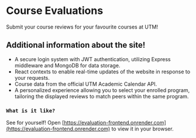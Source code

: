 # Course Evaluations

Submit your course reviews for your favourite courses at UTM!

## Additional information about the site!

- A secure login system with JWT authentication, utilizing Express middleware and MongoDB for data storage.
- React contexts to enable real-time updates of the website in response to your requests.
- Course data from the official UTM Academic Calendar API.
- A personalized experience allowing you to select your enrolled program, tailoring the displayed reviews to match peers within the same program.

### `What is it like?`

See for yourself!
Open [https://evaluation-frontend.onrender.com](https://evaluation-frontend.onrender.com) to view it in your browser.
